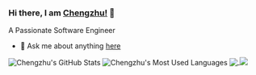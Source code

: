 ### Hi there, I am [Chengzhu!](https://c3duan.github.io/czduan) 👋

A Passionate Software Engineer

- 💬 Ask me about anything [here](https://github.com/c3duan/c3duan/issues)

<span>
  <img align="center" src="https://github-readme-stats.vercel.app/api?username=c3duan&show_icons=true&count_private=true&include_all_commits=true&hide=contribs&bg_color=30,5A585A,090947&title_color=20A4F3&text_color=20A4F3&icon_color=BC6F03" alt="Chengzhu's GitHub Stats" />
  <img align="center" src="https://github-readme-stats.vercel.app/api/top-langs/?username=c3duan&layout=compact&langs_count=12&&hide=jupyter notebook,html,css,scss&theme=nightowl" alt="Chengzhu's Most Used Languages" />
</span>

<a href="https://github.com/c3duan/Swag-Bot">
  <img align="center" src="https://github-readme-stats.vercel.app/api/pin/?username=c3duan&repo=Swag-Bot&theme=nightowl" />
</a>    
<a href="https://github.com/c3duan/czduan">
  <img align="top" src="https://github-readme-stats.vercel.app/api/pin/?username=c3duan&repo=czduan&theme=nightowl" />
</a>
